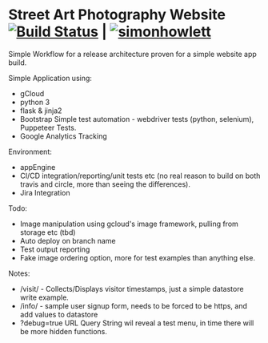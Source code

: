 # Street Art Photography Website [![Build Status](https://travis-ci.com/simonhowlett/app-engine-ci.svg?branch=master)](https://travis-ci.com/simonhowlett/app-engine-ci) |  [![simonhowlett](https://circleci.com/gh/simonhowlett/app-engine-ci.svg?style=svg)](https://app.circleci.com/pipelines/github/simonhowlett/app-engine-ci)


Simple Workflow for a release architecture proven for a simple website app build.

Simple Application using:
- gCloud
- python 3 
- flask & jinja2
- Bootstrap
 Simple test automation - webdriver tests (python, selenium), Puppeteer Tests.
 - Google Analytics Tracking

Environment:
- appEngine
- CI/CD integration/reporting/unit tests etc (no real reason to build on both travis and circle, more than seeing the differences).
- Jira Integration

Todo:
- Image manipulation using gcloud's image framework, pulling from storage etc (tbd)
- Auto deploy on branch name
- Test output reporting
- Fake image ordering option, more for test examples than anything else.

Notes:
 - /visit/ - Collects/Displays visitor timestamps, just a simple datastore write example.
 - /info/ - sample user signup form, needs to be forced to be https, and add values to datastore
 - ?debug=true URL Query String wil reveal a test menu, in time there will be more hidden functions.


